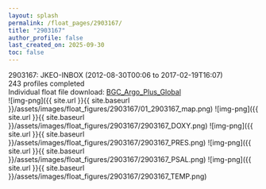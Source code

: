 ```yaml
---
layout: splash
permalink: /float_pages/2903167/
title: "2903167"
author_profile: false
last_created_on: 2025-09-30
toc: false
---
```

 
2903167: JKEO-INBOX (2012-08-30T00:06 to 2017-02-19T16:07)\
243 profiles completed\
Individual float file download: [BGC_Argo_Plus_Global](https://ftp.soest.hawaii.edu/bgc_argo_plus/Individual_Floats/outliers_removed/2903167_Sprof_processed.nc)\
![img-png]({{ site.url }}{{ site.baseurl }}/assets/images/float_figures/2903167/01_2903167_map.png)
![img-png]({{ site.url }}{{ site.baseurl }}/assets/images/float_figures/2903167/2903167_DOXY.png)
![img-png]({{ site.url }}{{ site.baseurl }}/assets/images/float_figures/2903167/2903167_PRES.png)
![img-png]({{ site.url }}{{ site.baseurl }}/assets/images/float_figures/2903167/2903167_PSAL.png)
![img-png]({{ site.url }}{{ site.baseurl }}/assets/images/float_figures/2903167/2903167_TEMP.png)
